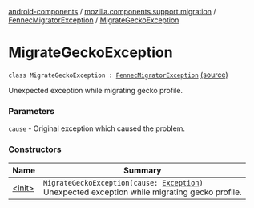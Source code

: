 [android-components](../../../index.md) / [mozilla.components.support.migration](../../index.md) / [FennecMigratorException](../index.md) / [MigrateGeckoException](./index.md)

# MigrateGeckoException

`class MigrateGeckoException : `[`FennecMigratorException`](../index.md) [(source)](https://github.com/mozilla-mobile/android-components/blob/master/components/support/migration/src/main/java/mozilla/components/support/migration/FennecMigrator.kt#L121)

Unexpected exception while migrating gecko profile.

### Parameters

`cause` - Original exception which caused the problem.

### Constructors

| Name | Summary |
|---|---|
| [&lt;init&gt;](-init-.md) | `MigrateGeckoException(cause: `[`Exception`](https://developer.android.com/reference/java/lang/Exception.html)`)`<br>Unexpected exception while migrating gecko profile. |

